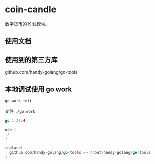 # coin-candle

数字货币的 K 线模块。

## 使用文档

## 使用到的第三方库

github.com/handy-golang/go-tools

## 本地调试使用 go work

```bash
go work init
```

文件 `./go.work`

```go
go 1.22.4

use (
./
)

replace(
  github.com/handy-golang/go-tools => /root/handy-golang/go-tools
)
```
